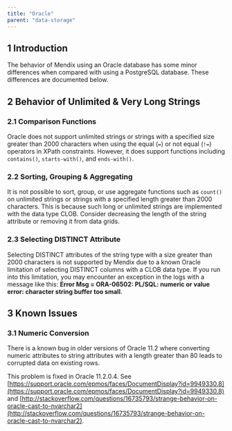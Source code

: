 ```yaml
---
title: "Oracle"
parent: "data-storage"
---
```


## 1 Introduction

The behavior of Mendix using an Oracle database has some minor differences when compared with using a PostgreSQL database. These differences are documented below.

## 2 Behavior of Unlimited & Very Long Strings

### 2.1 Comparison Functions

Oracle does not support unlimited strings or strings with a specified size greater than 2000 characters when using the equal (`=`) or not equal (`!=`) operators in XPath constraints. However, it does support functions including `contains()`, `starts-with()`, and `ends-with()`.

### 2.2 Sorting, Grouping & Aggregating

It is not possible to sort, group, or use aggregate functions such as `count()` on unlimited strings or strings with a specified length greater than 2000 characters. This is because such long or unlimited strings are implemented with the data type CLOB. Consider decreasing the length of the string attribute or removing it from data grids.

### 2.3 Selecting DISTINCT Attribute

Selecting DISTINCT attributes of the string type with a size greater than 2000 characters is not supported by Mendix due to a known Oracle limitation of selecting DISTINCT columns with a CLOB data type. If you run into this limitation, you may encounter an exception in the logs with a message like this: **Error Msg = ORA-06502: PL/SQL: numeric or value error: character string buffer too small**.

## 3 Known Issues

### 3.1 Numeric Conversion

There is a known bug in older versions of Oracle 11.2 where converting numeric attributes to string attributes with a length greater than 80 leads to corrupted data on existing rows.

This problem is fixed in Oracle 11.2.0.4. See [https://support.oracle.com/epmos/faces/DocumentDisplay?id=9949330.8](https://support.oracle.com/epmos/faces/DocumentDisplay?id=9949330.8) and [http://stackoverflow.com/questions/16735793/strange-behavior-on-oracle-cast-to-nvarchar2](http://stackoverflow.com/questions/16735793/strange-behavior-on-oracle-cast-to-nvarchar2).
